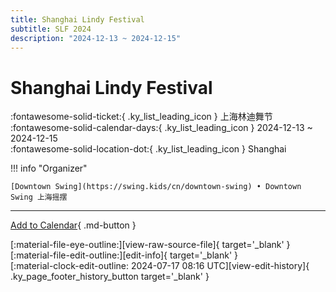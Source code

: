 ```yaml
---
title: Shanghai Lindy Festival
subtitle: SLF 2024
description: "2024-12-13 ~ 2024-12-15"
---
```


# Shanghai Lindy Festival 

:fontawesome-solid-ticket:{ .ky_list_leading_icon } 上海林迪舞节  
:fontawesome-solid-calendar-days:{ .ky_list_leading_icon } 2024-12-13 ~ 2024-12-15  
:fontawesome-solid-location-dot:{ .ky_list_leading_icon } Shanghai  

!!! info "Organizer"

    [Downtown Swing](https://swing.kids/cn/downtown-swing) • Downtown Swing 上海摇摆  

---

[Add to Calendar](https://swing.news/ics/en/2024/cn/shanghai-lindy-festival-2024.ics){ .md-button }

<div class="ky_page_footer" markdown>
<div class="ky_page_footer_trailing" markdown="span">
[:material-file-eye-outline:][view-raw-source-file]{ target='_blank' }
[:material-file-edit-outline:][edit-info]{ target='_blank' }
</div>
<div class="ky_page_footer_leading" markdown="span">
[:material-clock-edit-outline: 2024-07-17 08:16 UTC][view-edit-history]{ .ky_page_footer_history_button target='_blank' }
</div>
</div>

[view-raw-source-file]: https://github.com/swingdance/events/blob/main/2024/cn/shanghai-lindy-festival-2024.json "View Raw Source File"
[edit-info]: https://github.com/swingdance/events/issues/new?assignees=&labels=update+event&projects=&template=03-update_entity.yml&title=%5B2024%2Fcn%5D%20Shanghai%20Lindy%20Festival&region=cn&year=2024&id=shanghai-lindy-festival-2024&name=Shanghai%20Lindy%20Festival&org_id=downtown-swing "Edit Info"

[view-edit-history]: https://github.com/swingdance/events/commits/main/2024/cn/shanghai-lindy-festival-2024.json "View Edit History"
